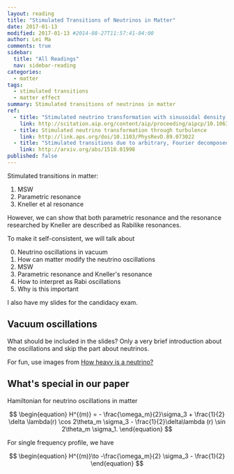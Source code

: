 ```yaml
---
layout: reading
title: "Stimulated Transitions of Neutrinos in Matter"
date: 2017-01-13
modified: 2017-01-13 #2014-08-27T11:57:41-04:00
author: Lei Ma
comments: true
sidebar:
  title: "All Readings"
  nav: sidebar-reading
categories:
  - matter
tags:
  - stimulated transitions
  - matter effect
summary: Stimulated transitions of neutrinos in matter
ref:
  - title: "Stimulated neutrino transformation with sinusoidal density profiles"
    link: http://scitation.aip.org/content/aip/proceeding/aipcp/10.1063/1.4826746
  - title: Stimulated neutrino transformation through turbulence
    link: http://link.aps.org/doi/10.1103/PhysRevD.89.073022
  - title: "Stimulated transitions due to arbitrary, Fourier decomposed, perturbing Hamiltonians"
    link: http://arxiv.org/abs/1510.01998
published: false
---
```


Stimulated transitions in matter:

1. MSW
2. Parametric resonance
3. Kneller et al resonance

However, we can show that both parametric resonance and the resonance researched by Kneller are described as Rabilike resonances.

To make it self-consistent, we will talk about

0. Neutrino oscillations in vacuum
1. How can matter modify the neutrino oscillations
2. MSW
3. Parametric resonance and Kneller's resonance
4. How to interpret as Rabi oscillations
5. Why is this important

I also have my slides for the candidacy exam.

<script async class="speakerdeck-embed" data-id="0fdaf5d5a89b4783b57c500caec4e7b5" data-ratio="1.33333333333333" src="//speakerdeck.com/assets/embed.js"></script>

## Vacuum oscillations

What should be included in the slides? Only a very brief introduction about the oscillations and skip the part about neutrinos.

For fun, use images from [How heavy is a neutrino?](http://www.symmetrymagazine.org/article/how-heavy-is-a-neutrino)


## What's special in our paper

Hamiltonian for neutrino oscillations in matter

$$
\begin{equation}
H^{(m)} =  - \frac{\omega_m}{2}\sigma_3 + \frac{1}{2} \delta \lambda(r) \cos 2\theta_m \sigma_3 - \frac{1}{2}\delta\lambda (r) \sin 2\theta_m \sigma_1.
\end{equation}
$$

For single frequency profile, we have

$$
\begin{equation}
H^{(m)}\to -\frac{\omega_m}{2} \sigma_3 - \frac{1}{2}
\end{equation}
$$
